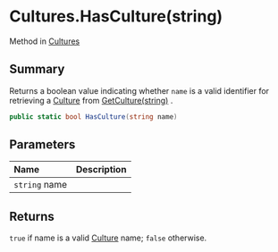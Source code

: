 # Cultures.HasCulture(string)

Method in [Cultures](/api/csharp/yarn.unity.cultures.md)

## Summary


Returns a boolean value indicating whether  <code>name</code> 
is a valid identifier for retrieving a  <a href="yarn.unity.culture.md">Culture</a>  from
<a href="yarn.unity.cultures.getculture.md">GetCulture(string)</a> .


```csharp
public static bool HasCulture(string name)
```

## Parameters

|Name|Description|
|:---|:---|
|`string` name||

## Returns

<code>true</code>  if name is a valid  <a href="yarn.unity.culture.md">Culture</a>  name;  <code>false</code>  otherwise.

